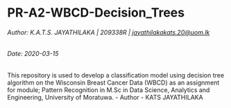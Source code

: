 # PR-A2-WBCD-Decision_Trees

###### Author: K.A.T.S. JAYATHILAKA | 209338R | jayathilakakats.20@uom.lk  
###### Date: 2020-03-15


This repository is used to develop a classification model using decision tree algorithm on the Wisconsin Breast Cancer Data (WBCD) as an assignment for module; Pattern Recognition in M.Sc in Data Science, Analytics and Engineering, University of Moratuwa. - Author - KATS JAYATHILAKA
